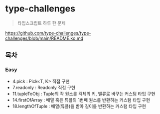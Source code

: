 # type-challenges

> 타입스크립트 하루 한 문제

https://github.com/type-challenges/type-challenges/blob/main/README.ko.md

## 목차

### Easy

- 4.pick : Pick<T, K> 직접 구현
- 7.readonly : Readonly<T> 직접 구현
- 11.tupleToObj : Tuple의 각 원소를 객체의 키, 밸류로 바꾸는 커스텀 타입 구현
- 14.firstOfArray : 배열 혹은 튜플의 1번째 원소를 반환하는 커스텀 타입 구현
- 18.lengthOfTuple : 배열(튜플)을 받아 길이를 반환하는 커스텀 타입 구현
